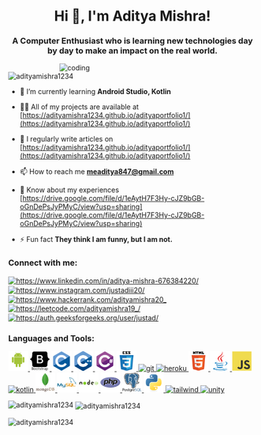 <h1 align="center">Hi 👋, I'm Aditya Mishra!</h1>
<h3 align="center">A Computer Enthusiast who is learning new technologies day by day to make an impact on the real world.</h3>
<img align="right" alt="coding" width="400" src="https://media1.giphy.com/media/xT9IgzoKnwFNmISR8I/giphy.gif?cid=ecf05e47j1r7ujfc2r75x2zj6zl0kzt3clytf3yyqf1uetbc&rid=giphy.gif&ct=g">
<p align="left"> <img src="https://komarev.com/ghpvc/?username=adityamishra1234&label=Profile%20views&color=0e75b6&style=flat" alt="adityamishra1234" /> </p>

- 🌱 I’m currently learning **Android Studio, Kotlin**

- 👨‍💻 All of my projects are available at [https://adityamishra1234.github.io/adityaportfolio1/](https://adityamishra1234.github.io/adityaportfolio1/)

- 📝 I regularly write articles on [https://adityamishra1234.github.io/adityaportfolio1/](https://adityamishra1234.github.io/adityaportfolio1/)

- 📫 How to reach me **meaditya847@gmail.com**

- 📄 Know about my experiences [https://drive.google.com/file/d/1eAytH7F3Hy-cJZ9bGB-oGnDePsJyPMyC/view?usp=sharing](https://drive.google.com/file/d/1eAytH7F3Hy-cJZ9bGB-oGnDePsJyPMyC/view?usp=sharing)

- ⚡ Fun fact **They think I am funny, but I am not.**

<h3 align="left">Connect with me:</h3>
<p align="left">
<a href="https://www.linkedin.com/in/aditya-mishra-676384220/" target="blank"><img align="center" src="https://raw.githubusercontent.com/rahuldkjain/github-profile-readme-generator/master/src/images/icons/Social/linked-in-alt.svg" alt="https://www.linkedin.com/in/aditya-mishra-676384220/" height="30" width="40" /></a>
<a href="https://www.instagram.com/justadiii20/" target="blank"><img align="center" src="https://raw.githubusercontent.com/rahuldkjain/github-profile-readme-generator/master/src/images/icons/Social/instagram.svg" alt="https://www.instagram.com/justadiii20/" height="30" width="40" /></a>
<a href="https://www.hackerrank.com/adityamishra20_" target="blank"><img align="center" src="https://raw.githubusercontent.com/rahuldkjain/github-profile-readme-generator/master/src/images/icons/Social/hackerrank.svg" alt="https://www.hackerrank.com/adityamishra20_" height="30" width="40" /></a>
<a href="https://leetcode.com/adityamishra19_/" target="blank"><img align="center" src="https://raw.githubusercontent.com/rahuldkjain/github-profile-readme-generator/master/src/images/icons/Social/leet-code.svg" alt="https://leetcode.com/adityamishra19_/" height="30" width="40" /></a>
<a href="https://auth.geeksforgeeks.org/user/https://auth.geeksforgeeks.org/user/justad/" target="blank"><img align="center" src="https://raw.githubusercontent.com/rahuldkjain/github-profile-readme-generator/master/src/images/icons/Social/geeks-for-geeks.svg" alt="https://auth.geeksforgeeks.org/user/justad/" height="30" width="40" /></a>
</p>

<h3 align="left">Languages and Tools:</h3>
<p align="left"> <a href="https://developer.android.com" target="_blank" rel="noreferrer"> <img src="https://raw.githubusercontent.com/devicons/devicon/master/icons/android/android-original-wordmark.svg" alt="android" width="40" height="40"/> </a> <a href="https://getbootstrap.com" target="_blank" rel="noreferrer"> <img src="https://raw.githubusercontent.com/devicons/devicon/master/icons/bootstrap/bootstrap-plain-wordmark.svg" alt="bootstrap" width="40" height="40"/> </a> <a href="https://www.cprogramming.com/" target="_blank" rel="noreferrer"> <img src="https://raw.githubusercontent.com/devicons/devicon/master/icons/c/c-original.svg" alt="c" width="40" height="40"/> </a> <a href="https://www.w3schools.com/cpp/" target="_blank" rel="noreferrer"> <img src="https://raw.githubusercontent.com/devicons/devicon/master/icons/cplusplus/cplusplus-original.svg" alt="cplusplus" width="40" height="40"/> </a> <a href="https://www.w3schools.com/cs/" target="_blank" rel="noreferrer"> <img src="https://raw.githubusercontent.com/devicons/devicon/master/icons/csharp/csharp-original.svg" alt="csharp" width="40" height="40"/> </a> <a href="https://www.w3schools.com/css/" target="_blank" rel="noreferrer"> <img src="https://raw.githubusercontent.com/devicons/devicon/master/icons/css3/css3-original-wordmark.svg" alt="css3" width="40" height="40"/> </a> <a href="https://git-scm.com/" target="_blank" rel="noreferrer"> <img src="https://www.vectorlogo.zone/logos/git-scm/git-scm-icon.svg" alt="git" width="40" height="40"/> </a> <a href="https://heroku.com" target="_blank" rel="noreferrer"> <img src="https://www.vectorlogo.zone/logos/heroku/heroku-icon.svg" alt="heroku" width="40" height="40"/> </a> <a href="https://www.w3.org/html/" target="_blank" rel="noreferrer"> <img src="https://raw.githubusercontent.com/devicons/devicon/master/icons/html5/html5-original-wordmark.svg" alt="html5" width="40" height="40"/> </a> <a href="https://www.java.com" target="_blank" rel="noreferrer"> <img src="https://raw.githubusercontent.com/devicons/devicon/master/icons/java/java-original.svg" alt="java" width="40" height="40"/> </a> <a href="https://developer.mozilla.org/en-US/docs/Web/JavaScript" target="_blank" rel="noreferrer"> <img src="https://raw.githubusercontent.com/devicons/devicon/master/icons/javascript/javascript-original.svg" alt="javascript" width="40" height="40"/> </a> <a href="https://kotlinlang.org" target="_blank" rel="noreferrer"> <img src="https://www.vectorlogo.zone/logos/kotlinlang/kotlinlang-icon.svg" alt="kotlin" width="40" height="40"/> </a> <a href="https://www.mongodb.com/" target="_blank" rel="noreferrer"> <img src="https://raw.githubusercontent.com/devicons/devicon/master/icons/mongodb/mongodb-original-wordmark.svg" alt="mongodb" width="40" height="40"/> </a> <a href="https://www.mysql.com/" target="_blank" rel="noreferrer"> <img src="https://raw.githubusercontent.com/devicons/devicon/master/icons/mysql/mysql-original-wordmark.svg" alt="mysql" width="40" height="40"/> </a> <a href="https://nodejs.org" target="_blank" rel="noreferrer"> <img src="https://raw.githubusercontent.com/devicons/devicon/master/icons/nodejs/nodejs-original-wordmark.svg" alt="nodejs" width="40" height="40"/> </a> <a href="https://www.php.net" target="_blank" rel="noreferrer"> <img src="https://raw.githubusercontent.com/devicons/devicon/master/icons/php/php-original.svg" alt="php" width="40" height="40"/> </a> <a href="https://www.postgresql.org" target="_blank" rel="noreferrer"> <img src="https://raw.githubusercontent.com/devicons/devicon/master/icons/postgresql/postgresql-original-wordmark.svg" alt="postgresql" width="40" height="40"/> </a> <a href="https://www.python.org" target="_blank" rel="noreferrer"> <img src="https://raw.githubusercontent.com/devicons/devicon/master/icons/python/python-original.svg" alt="python" width="40" height="40"/> </a> <a href="https://tailwindcss.com/" target="_blank" rel="noreferrer"> <img src="https://www.vectorlogo.zone/logos/tailwindcss/tailwindcss-icon.svg" alt="tailwind" width="40" height="40"/> </a> <a href="https://unity.com/" target="_blank" rel="noreferrer"> <img src="https://www.vectorlogo.zone/logos/unity3d/unity3d-icon.svg" alt="unity" width="40" height="40"/> </a> </p>

<p><img align="left" src="https://github-readme-stats.vercel.app/api/top-langs?username=adityamishra1234&show_icons=true&locale=en&layout=compact" alt="adityamishra1234" /></p>

<p>&nbsp;<img align="center" src="https://github-readme-stats.vercel.app/api?username=adityamishra1234&show_icons=true&locale=en" alt="adityamishra1234" /></p>

<p><img align="center" src="https://github-readme-streak-stats.herokuapp.com/?user=adityamishra1234&" alt="adityamishra1234" /></p>

